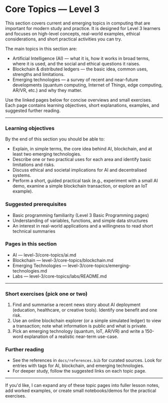 # Core Topics — Level 3

This section covers current and emerging topics in computing that are important for modern study and practice. It is designed for Level 3 learners and focuses on high-level concepts, real-world examples, ethical considerations, and short practical activities you can try.

The main topics in this section are:

- Artificial Intelligence (AI) — what it is, how it works in broad terms, where it is used, and the social and ethical questions it raises.
- Blockchain & distributed ledgers — the basic idea, common uses, strengths and limitations.
- Emerging technologies — a survey of recent and near-future developments (quantum computing, Internet of Things, edge computing, AR/VR, etc.) and why they matter.

Use the linked pages below for concise overviews and small exercises. Each page contains learning objectives, short explanations, examples, and suggested further reading.

---

### Learning objectives

By the end of this section you should be able to:

- Explain, in simple terms, the core idea behind AI, blockchain, and at least two emerging technologies.
- Describe one or two practical uses for each area and identify basic limitations and risks.
- Discuss ethical and societal implications for AI and decentralised systems.
- Perform a short, guided practical task (e.g., experiment with a small AI demo, examine a simple blockchain transaction, or explore an IoT example).

### Suggested prerequisites

- Basic programming familiarity (Level 3 Basic Programming pages)
- Understanding of variables, functions, and simple data structures
- An interest in real-world applications and a willingness to read short technical summaries

### Pages in this section

- AI — level-3/core-topics/ai.md
- Blockchain — level-3/core-topics/blockchain.md
- Emerging Technologies — level-3/core-topics/emerging-technologies.md
- Labs — level-3/core-topics/labs/README.md

---

### Short exercises (pick one or two)

1. Find and summarise a recent news story about AI deployment (education, healthcare, or creative tools). Identify one benefit and one risk.
2. Use an online blockchain explorer (or a simple simulated ledger) to view a transaction; note what information is public and what is private.
3. Pick an emerging technology (quantum, IoT, AR/VR) and write a 150-word explanation of a realistic near-term use-case.

### Further reading

- See the references in `docs/references.bib` for curated sources. Look for entries with tags for AI, blockchain, and emerging technologies.
- For deeper study, follow the suggested links on each topic page.

---

If you'd like, I can expand any of these topic pages into fuller lesson notes, add worked examples, or create small notebooks/demos for the practical exercises.


